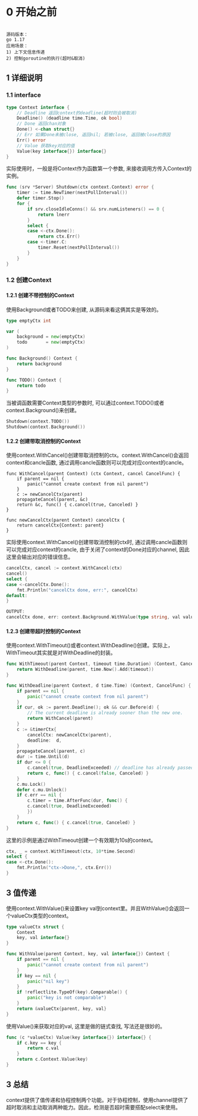 # 0 开始之前

``` shell

源码版本：
go 1.17
应用场景：
1) 上下文信息传递
2) 控制goroutine的执行(超时&取消)
```

## 1 详细说明

### 1.1 interface

``` go
type Context interface {
    // Deadline 返回context的deadline(超时则会被取消)
    Deadline() (deadline time.Time, ok bool)
    // Done 返回chan对象
    Done() <-chan struct{}
    // Err 如果Done未被close, 返回nil; 若被close, 返回被close的原因
    Err() error
    // Value 获取key对应的值
    Value(key interface{}) interface{}
}
```

实际使用时，一般是将Context作为函数第一个参数, 来接收调用方传入Context的实例。

``` go
func (srv *Server) Shutdown(ctx context.Context) error {
    timer := time.NewTimer(nextPollInterval())
    defer timer.Stop()
    for {
        if srv.closeIdleConns() && srv.numListeners() == 0 {
            return lnerr
        }
        select {
        case <-ctx.Done():
            return ctx.Err()
        case <-timer.C:
            timer.Reset(nextPollInterval())
        }
    }
}
```

### 1.2 创建Context

#### 1.2.1 创建不带控制的Context

使用Background或者TODO来创建, 从源码来看这俩其实是等效的。

``` go
type emptyCtx int

var (
    background = new(emptyCtx)
    todo       = new(emptyCtx)
)

func Background() Context {
    return background
}

func TODO() Context {
    return todo
}
```

当被调函数需要Context类型的参数时, 可以通过context.TODO()或者context.Background()来创建。

``` go
Shutdown(context.TODO())
Shutdown(context.Background())
```

#### 1.2.2 创建带取消控制的Context

使用context.WithCancel()创建带取消控制的ctx。context.WithCancel()会返回context和cancle函数, 通过调用cancle函数则可以完成对应context的cancle。

``` gp
func WithCancel(parent Context) (ctx Context, cancel CancelFunc) {
    if parent == nil {
        panic("cannot create context from nil parent")
    }
    c := newCancelCtx(parent)
    propagateCancel(parent, &c)
    return &c, func() { c.cancel(true, Canceled) }
}

func newCancelCtx(parent Context) cancelCtx {
    return cancelCtx{Context: parent}
}
```

实际使用context.WithCancel()创建带取消控制的ctx时, 通过调用cancle函数则可以完成对应context的cancle, 由于关闭了context的Done对应的channel, 因此这里会输出对应的错误信息。

``` go
cancelCtx, cancel := context.WithCancel(ctx)
cancel()
select {
case <-cancelCtx.Done():
    fmt.Println("cancelCtx done, err:", cancelCtx)
default:
}

OUTPUT:
cancelCtx done, err: context.Background.WithValue(type string, val value).WithCancel
```

#### 1.2.3 创建带超时控制的Context

使用context.WithTimeout()或者context.WithDeadline()创建。实际上，WithTimeout其实就是对WithDeadline的封装。

``` go
func WithTimeout(parent Context, timeout time.Duration) (Context, CancelFunc) {
    return WithDeadline(parent, time.Now().Add(timeout))
}

func WithDeadline(parent Context, d time.Time) (Context, CancelFunc) {
    if parent == nil {
        panic("cannot create context from nil parent")
    }
    if cur, ok := parent.Deadline(); ok && cur.Before(d) {
        // The current deadline is already sooner than the new one.
        return WithCancel(parent)
    }
    c := &timerCtx{
        cancelCtx: newCancelCtx(parent),
        deadline:  d,
    }
    propagateCancel(parent, c)
    dur := time.Until(d)
    if dur <= 0 {
        c.cancel(true, DeadlineExceeded) // deadline has already passed
        return c, func() { c.cancel(false, Canceled) }
    }
    c.mu.Lock()
    defer c.mu.Unlock()
    if c.err == nil {
        c.timer = time.AfterFunc(dur, func() {
        c.cancel(true, DeadlineExceeded)
        })
    }
    return c, func() { c.cancel(true, Canceled) }
}
```

这里的示例是通过WithTimeout创建一个有效期为10s的context。

``` go
ctx, _ = context.WithTimeout(ctx, 10*time.Second)
select {
case <-ctx.Done():
    fmt.Println("ctx->Done,", ctx.Err())
}
```

## 3 值传递

使用context.WithValue()来设置key val到context里。并且WithValue()会返回一个valueCtx类型的context。

``` go
type valueCtx struct {
    Context
    key, val interface{}
}

func WithValue(parent Context, key, val interface{}) Context {
    if parent == nil {
        panic("cannot create context from nil parent")
    }
    if key == nil {
        panic("nil key")
    }
    if !reflectlite.TypeOf(key).Comparable() {
        panic("key is not comparable")
    }
    return &valueCtx{parent, key, val}
}

```

使用Value()来获取对应的val, 这里是做的链式查找, 写法还是很妙的。

``` go
func (c *valueCtx) Value(key interface{}) interface{} {
    if c.key == key {
        return c.val
    }
    return c.Context.Value(key)
}
```

## 3 总结

context提供了值传递和协程控制两个功能。对于协程控制，使用channel提供了超时取消和主动取消两种能力。因此，检测是否超时需要搭配select来使用。
